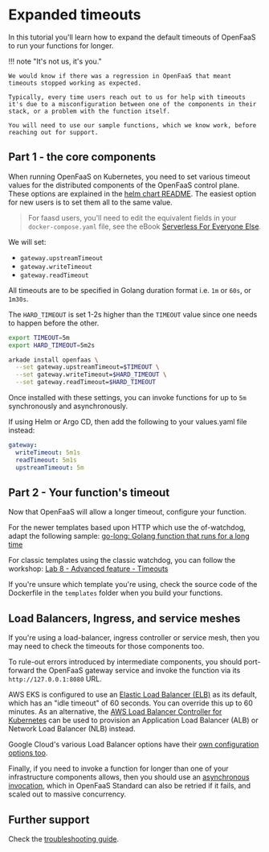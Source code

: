 # Expanded timeouts

In this tutorial you'll learn how to expand the default timeouts of OpenFaaS to run your functions for longer.

!!! note "It's not us, it's you."

    We would know if there was a regression in OpenFaaS that meant timeouts stopped working as expected.

    Typically, every time users reach out to us for help with timeouts it's due to a misconfiguration between one of the components in their stack, or a problem with the function itself.

    You will need to use our sample functions, which we know work, before reaching out for support.

## Part 1 - the core components

When running OpenFaaS on Kubernetes, you need to set various timeout values for the distributed components of the OpenFaaS control plane. These options are explained in the [helm chart README](https://github.com/openfaas/faas-netes/tree/master/chart/openfaas). The easiest option for new users is to set them all to the same value.

 > For faasd users, you'll need to edit the equivalent fields in your `docker-compose.yaml` file, see the eBook [Serverless For Everyone Else](https://store.openfaas.com/l/serverless-for-everyone-else).

We will set:

* `gateway.upstreamTimeout`
* `gateway.writeTimeout`
* `gateway.readTimeout`

All timeouts are to be specified in Golang duration format i.e. `1m` or `60s`, or `1m30s`.

The `HARD_TIMEOUT` is set 1-2s higher than the `TIMEOUT` value since one needs to happen before the other.

```bash
export TIMEOUT=5m
export HARD_TIMEOUT=5m2s

arkade install openfaas \
  --set gateway.upstreamTimeout=$TIMEOUT \
  --set gateway.writeTimeout=$HARD_TIMEOUT \
  --set gateway.readTimeout=$HARD_TIMEOUT
```

Once installed with these settings, you can invoke functions for up to `5m` synchronously and asynchronously.

If using Helm or Argo CD, then add the following to your values.yaml file instead:

```yaml
gateway:
  writeTimeout: 5m1s
  readTimeout: 5m1s
  upstreamTimeout: 5m
```

## Part 2 - Your function's timeout

Now that OpenFaaS will allow a longer timeout, configure your function.

For the newer templates based upon HTTP which use the of-watchdog, adapt the following sample: [go-long: Golang function that runs for a long time](https://github.com/alexellis/go-long)

For classic templates using the classic watchdog, you can follow the workshop: [Lab 8 - Advanced feature - Timeouts](https://github.com/openfaas/workshop/blob/master/lab8.md)

If you're unsure which template you're using, check the source code of the Dockerfile in the `templates` folder when you build your functions.

## Load Balancers, Ingress, and service meshes

If you're using a load-balancer, ingress controller or service mesh, then you may need to check the timeouts for those components too.

To rule-out errors introduced by intermediate components, you should port-forward the OpenFaaS gateway service and invoke the function via its `http://127.0.0.1:8080` URL.

AWS EKS is configured to use an [Elastic Load Balancer (ELB)](https://aws.amazon.com/blogs/aws/elb-idle-timeout-control/) as its default, which has an "idle timeout" of 60 seconds. You can override this up to 60 minutes. As an alternative, the [AWS Load Balancer Controller for Kubernetes](https://kubernetes-sigs.github.io/aws-load-balancer-controller) can be used to provision an Application Load Balancer (ALB) or Network Load Balancer (NLB) instead.

Google Cloud's various Load Balancer options have their [own configuration options too](https://cloud.google.com/load-balancing/docs/https).

Finally, if you need to invoke a function for longer than one of your infrastructure components allows, then you should use an [asynchronous invocation](/reference/async), which in OpenFaaS Standard can also be retried if it fails, and scaled out to massive concurrency.

## Further support

Check the [troubleshooting guide](https://docs.openfaas.com/deployment/troubleshooting/).

